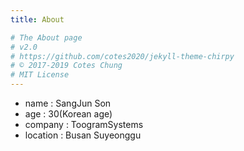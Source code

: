 ```yaml
---
title: About

# The About page
# v2.0
# https://github.com/cotes2020/jekyll-theme-chirpy
# © 2017-2019 Cotes Chung
# MIT License
---
```


- name : SangJun Son
- age : 30(Korean age)
- company : ToogramSystems
- location : Busan Suyeonggu